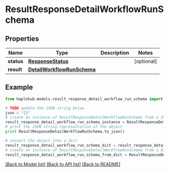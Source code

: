 # ResultResponseDetailWorkflowRunSchema


## Properties
Name | Type | Description | Notes
------------ | ------------- | ------------- | -------------
**status** | [**ResponseStatus**](ResponseStatus.md) |  | [optional] 
**result** | [**DetailWorkflowRunSchema**](DetailWorkflowRunSchema.md) |  | 

## Example

```python
from haplohub.models.result_response_detail_workflow_run_schema import ResultResponseDetailWorkflowRunSchema

# TODO update the JSON string below
json = "{}"
# create an instance of ResultResponseDetailWorkflowRunSchema from a JSON string
result_response_detail_workflow_run_schema_instance = ResultResponseDetailWorkflowRunSchema.from_json(json)
# print the JSON string representation of the object
print ResultResponseDetailWorkflowRunSchema.to_json()

# convert the object into a dict
result_response_detail_workflow_run_schema_dict = result_response_detail_workflow_run_schema_instance.to_dict()
# create an instance of ResultResponseDetailWorkflowRunSchema from a dict
result_response_detail_workflow_run_schema_from_dict = ResultResponseDetailWorkflowRunSchema.from_dict(result_response_detail_workflow_run_schema_dict)
```
[[Back to Model list]](../README.md#documentation-for-models) [[Back to API list]](../README.md#documentation-for-api-endpoints) [[Back to README]](../README.md)


